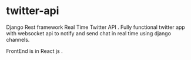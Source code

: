 # twitter-api
Django Rest framework Real Time Twitter API . Fully functional twitter app with websocket api to notify and send chat in real time using django channels.

FrontEnd is in React js . 
